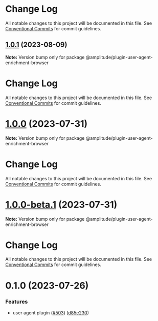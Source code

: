 # Change Log

All notable changes to this project will be documented in this file. See
[Conventional Commits](https://conventionalcommits.org) for commit guidelines.

## [1.0.1](https://github.com/amplitude/Amplitude-TypeScript/compare/@amplitude/plugin-user-agent-enrichment-browser@1.0.0...@amplitude/plugin-user-agent-enrichment-browser@1.0.1) (2023-08-09)

**Note:** Version bump only for package @amplitude/plugin-user-agent-enrichment-browser

# Change Log

All notable changes to this project will be documented in this file. See
[Conventional Commits](https://conventionalcommits.org) for commit guidelines.

# [1.0.0](https://github.com/amplitude/Amplitude-TypeScript/compare/@amplitude/plugin-user-agent-enrichment-browser@1.0.0-beta.1...@amplitude/plugin-user-agent-enrichment-browser@1.0.0) (2023-07-31)

**Note:** Version bump only for package @amplitude/plugin-user-agent-enrichment-browser

# Change Log

All notable changes to this project will be documented in this file. See
[Conventional Commits](https://conventionalcommits.org) for commit guidelines.

# [1.0.0-beta.1](https://github.com/amplitude/Amplitude-TypeScript/compare/@amplitude/plugin-user-agent-enrichment-browser@0.1.0...@amplitude/plugin-user-agent-enrichment-browser@1.0.0-beta.1) (2023-07-31)

**Note:** Version bump only for package @amplitude/plugin-user-agent-enrichment-browser

# Change Log

All notable changes to this project will be documented in this file. See
[Conventional Commits](https://conventionalcommits.org) for commit guidelines.

# 0.1.0 (2023-07-26)

### Features

- user agent plugin ([#503](https://github.com/amplitude/Amplitude-TypeScript/issues/503))
  ([d85e230](https://github.com/amplitude/Amplitude-TypeScript/commit/d85e230193b0c4286586fb23a8e020413051c595))
